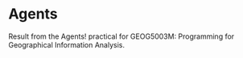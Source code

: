 # Agents
Result from the Agents! practical for GEOG5003M: Programming for Geographical Information Analysis.
